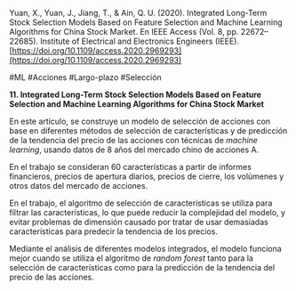 Yuan, X., Yuan, J., Jiang, T., & Ain, Q. U. (2020). Integrated Long-Term Stock Selection Models Based on Feature Selection and Machine Learning Algorithms for China Stock Market. En IEEE Access (Vol. 8, pp. 22672–22685). Institute of Electrical and Electronics Engineers (IEEE). [https://doi.org/10.1109/access.2020.2969293](https://doi.org/10.1109/access.2020.2969293)           

#ML #Acciones #Largo-plazo #Selección  

**11. Integrated Long-Term Stock Selection Models Based on Feature Selection and Machine Learning Algorithms for China Stock Market**

En este artículo, se construye un modelo de selección de acciones con base en diferentes métodos de selección de características y de predicción de la tendencia del precio de las acciones con técnicas de _machine learning_, usando datos de 8 años del mercado chino de acciones A.

En el trabajo se consideran 60 características a partir de informes financieros, precios de apertura diarios, precios de cierre, los volúmenes y otros datos del mercado de acciones.

En el trabajo, el algoritmo de selección de características se utiliza para filtrar las características, lo que puede reducir la complejidad del modelo, y evitar problemas de dimensión causado por tratar de usar demasiadas características para predecir la tendencia de los precios.

Mediante el análisis de diferentes modelos integrados, el modelo funciona mejor cuando se utiliza el algoritmo de _random forest_ tanto para la selección de características como para la predicción de la tendencia del precio de las acciones.
